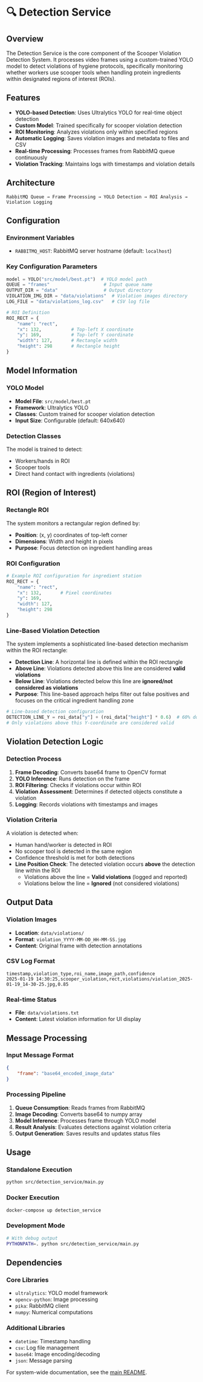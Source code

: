 # 🔍 Detection Service

## Overview
The Detection Service is the core component of the Scooper Violation Detection System. It processes video frames using a custom-trained YOLO model to detect violations of hygiene protocols, specifically monitoring whether workers use scooper tools when handling protein ingredients within designated regions of interest (ROIs).

## Features

- **YOLO-based Detection**: Uses Ultralytics YOLO for real-time object detection
- **Custom Model**: Trained specifically for scooper violation detection
- **ROI Monitoring**: Analyzes violations only within specified regions
- **Automatic Logging**: Saves violation images and metadata to files and CSV
- **Real-time Processing**: Processes frames from RabbitMQ queue continuously
- **Violation Tracking**: Maintains logs with timestamps and violation details

## Architecture

```
RabbitMQ Queue → Frame Processing → YOLO Detection → ROI Analysis → Violation Logging
```

## Configuration

### Environment Variables
- `RABBITMQ_HOST`: RabbitMQ server hostname (default: `localhost`)

### Key Configuration Parameters
```python
model = YOLO("src/model/best.pt")  # YOLO model path
QUEUE = "frames"                    # Input queue name
OUTPUT_DIR = "data"                 # Output directory
VIOLATION_IMG_DIR = "data/violations"  # Violation images directory
LOG_FILE = "data/violations_log.csv"   # CSV log file

# ROI Definition
ROI_RECT = {
    "name": "rect",
    "x": 132,           # Top-left X coordinate
    "y": 169,           # Top-left Y coordinate
    "width": 127,       # Rectangle width
    "height": 298       # Rectangle height
}
```

## Model Information

### YOLO Model
- **Model File**: `src/model/best.pt`
- **Framework**: Ultralytics YOLO
- **Classes**: Custom trained for scooper violation detection
- **Input Size**: Configurable (default: 640x640)

### Detection Classes
The model is trained to detect:
- Workers/hands in ROI
- Scooper tools
- Direct hand contact with ingredients (violations)

## ROI (Region of Interest)

### Rectangle ROI
The system monitors a rectangular region defined by:
- **Position**: (x, y) coordinates of top-left corner
- **Dimensions**: Width and height in pixels
- **Purpose**: Focus detection on ingredient handling areas

### ROI Configuration
```python
# Example ROI configuration for ingredient station
ROI_RECT = {
    "name": "rect",
    "x": 132,       # Pixel coordinates
    "y": 169,
    "width": 127,
    "height": 298
}
```

### Line-Based Violation Detection
The system implements a sophisticated line-based detection mechanism within the ROI rectangle:

- **Detection Line**: A horizontal line is defined within the ROI rectangle
- **Above Line**: Violations detected above this line are considered **valid violations**
- **Below Line**: Violations detected below this line are **ignored/not considered as violations**
- **Purpose**: This line-based approach helps filter out false positives and focuses on the critical ingredient handling zone

```python
# Line-based detection configuration
DETECTION_LINE_Y = roi_data["y"] + (roi_data["height"] * 0.6)  # 60% down from top
# Only violations above this Y-coordinate are considered valid
```

## Violation Detection Logic

### Detection Process
1. **Frame Decoding**: Converts base64 frame to OpenCV format
2. **YOLO Inference**: Runs detection on the frame
3. **ROI Filtering**: Checks if violations occur within ROI
4. **Violation Assessment**: Determines if detected objects constitute a violation
5. **Logging**: Records violations with timestamps and images

### Violation Criteria
A violation is detected when:
- Human hand/worker is detected in ROI
- No scooper tool is detected in the same region
- Confidence threshold is met for both detections
- **Line Position Check**: The detected violation occurs **above** the detection line within the ROI
  - Violations above the line = **Valid violations** (logged and reported)
  - Violations below the line = **Ignored** (not considered violations)

## Output Data

### Violation Images
- **Location**: `data/violations/`
- **Format**: `violation_YYYY-MM-DD_HH-MM-SS.jpg`
- **Content**: Original frame with detection annotations

### CSV Log Format
```csv
timestamp,violation_type,roi_name,image_path,confidence
2025-01-19 14:30:25,scooper_violation,rect,violations/violation_2025-01-19_14-30-25.jpg,0.85
```

### Real-time Status
- **File**: `data/violations.txt`
- **Content**: Latest violation information for UI display

## Message Processing

### Input Message Format
```json
{
    "frame": "base64_encoded_image_data"
}
```

### Processing Pipeline
1. **Queue Consumption**: Reads frames from RabbitMQ
2. **Image Decoding**: Converts base64 to numpy array
3. **Model Inference**: Processes frame through YOLO model
4. **Result Analysis**: Evaluates detections against violation criteria
5. **Output Generation**: Saves results and updates status files

## Usage

### Standalone Execution
```bash
python src/detection_service/main.py
```

### Docker Execution
```bash
docker-compose up detection_service
```

### Development Mode
```bash
# With debug output
PYTHONPATH=. python src/detection_service/main.py
```

## Dependencies

### Core Libraries
- `ultralytics`: YOLO model framework
- `opencv-python`: Image processing
- `pika`: RabbitMQ client
- `numpy`: Numerical computations

### Additional Libraries
- `datetime`: Timestamp handling
- `csv`: Log file management
- `base64`: Image encoding/decoding
- `json`: Message parsing

For system-wide documentation, see the [main README](../../README.md).